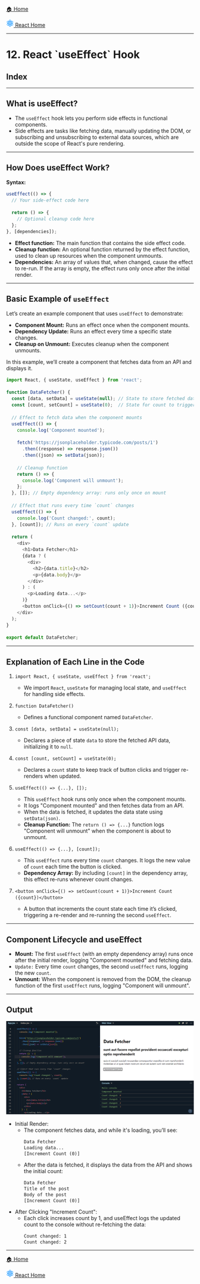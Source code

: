 [🏠 Home](../../../../../README.md)

<a href="../React.js.md">
<img src="../imgs/react-logo.png" height="20px">
React Home
</a>

---

<h1>12. React `useEffect` Hook</h1>

## Index

---

## What is useEffect?

- The `useEffect` hook lets you perform side effects in functional components.
- Side effects are tasks like fetching data, manually updating the DOM, or subscribing and unsubscribing to external data sources, which are outside the scope of React's pure rendering.

---

## How Does useEffect Work?

**Syntax:**

```js
useEffect(() => {
  // Your side-effect code here

  return () => {
    // Optional cleanup code here
  };
}, [dependencies]);
```

- **Effect function:** The main function that contains the side effect code.
- **Cleanup function:** An optional function returned by the effect function, used to clean up resources when the component unmounts.
- **Dependencies:** An array of values that, when changed, cause the effect to re-run. If the array is empty, the effect runs only once after the initial render.

---

## Basic Example of `useEffect`

Let’s create an example component that uses `useEffect` to demonstrate:

- **Component Mount:** Runs an effect once when the component mounts.
- **Dependency Update:** Runs an effect every time a specific state changes.
- **Cleanup on Unmount:** Executes cleanup when the component unmounts.

In this example, we’ll create a component that fetches data from an API and displays it.

```js
import React, { useState, useEffect } from 'react';

function DataFetcher() {
  const [data, setData] = useState(null); // State to store fetched data
  const [count, setCount] = useState(0);  // State for count to trigger re-renders

  // Effect to fetch data when the component mounts
  useEffect(() => {
    console.log('Component mounted');

    fetch('https://jsonplaceholder.typicode.com/posts/1')
      .then((response) => response.json())
      .then((json) => setData(json));

    // Cleanup function
    return () => {
      console.log('Component will unmount');
    };
  }, []); // Empty dependency array: runs only once on mount

  // Effect that runs every time `count` changes
  useEffect(() => {
    console.log('Count changed:', count);
  }, [count]); // Runs on every `count` update

  return (
    <div>
      <h1>Data Fetcher</h1>
      {data ? (
        <div>
          <h2>{data.title}</h2>
          <p>{data.body}</p>
        </div>
      ) : (
        <p>Loading data...</p>
      )}
      <button onClick={() => setCount(count + 1)}>Increment Count ({count})</button>
    </div>
  );
}

export default DataFetcher;
```

---

## Explanation of Each Line in the Code

1. `import React, { useState, useEffect } from 'react';`

   - We import `React`, `useState` for managing local state, and `useEffect` for handling side effects.

2. `function DataFetcher()`

   - Defines a functional component named `DataFetcher`.

3. `const [data, setData] = useState(null);`

   - Declares a piece of state `data` to store the fetched API data, initializing it to `null`.

4. `const [count, setCount] = useState(0);`

   - Declares a `count` state to keep track of button clicks and trigger re-renders when updated.

5. `useEffect(() => {...}, []);`

   - This `useEffect` hook runs only once when the component mounts.
   - It logs "Component mounted" and then fetches data from an API.
   - When the data is fetched, it updates the data state using `setData(json)`.
   - **Cleanup Function:** The `return () => {...}` function logs "Component will unmount" when the component is about to unmount.

6. `useEffect(() => {...}, [count]);`

   - This `useEffect` runs every time `count` changes. It logs the new value of `count` each time the button is clicked.
   - **Dependency Array:** By including `[count]` in the dependency array, this effect re-runs whenever count changes.

7. `<button onClick={() => setCount(count + 1)}>Increment Count ({count})</button>`

   - A button that increments the count state each time it’s clicked, triggering a re-render and re-running the second `useEffect`.

---

## Component Lifecycle and useEffect

- **Mount:** The first `useEffect` (with an empty dependency array) runs once after the initial render, logging "Component mounted" and fetching data.
- `Update:` Every time `count` changes, the second `useEffect` runs, logging the new `count`.
- **Unmount:** When the component is removed from the DOM, the cleanup function of the first `useEffect` runs, logging "Component will unmount".

---

## Output

![alt text](../imgs/useEffect.png)

- Initial Render:
  - The component fetches data, and while it's loading, you’ll see:
	```
	Data Fetcher
	Loading data...
	[Increment Count (0)]
	```
  - After the data is fetched, it displays the data from the API and shows the initial count:
	```
	Data Fetcher
	Title of the post
	Body of the post
	[Increment Count (0)]
	```
- After Clicking "Increment Count":
  - Each click increases count by 1, and useEffect logs the updated count to the console without re-fetching the data:
	```
	Count changed: 1
	Count changed: 2
	```
---

[🏠 Home](../../../../../README.md)

<a href="../React.js.md">
<img src="../imgs/react-logo.png" height="20px">
React Home
</a>
